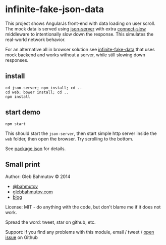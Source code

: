 # infinite-fake-json-data

This project shows AngularJs front-end with data loading
on user scroll. The mock data is served using
[json-server](https://github.com/typicode/json-server) with
extra [connect-slow](https://github.com/bahmutov/connect-slow)
middleware to intentionally slow down the response. This
simulates the real-world network behavior.

For an alternative all in browser solution see
[infinite-fake-data](https://github.com/bahmutov/infinite-fake-data)
that uses mock backend and works without a server, while
still slowing down responses.

## install

    cd json-server; npm install; cd ..
    cd web; bower install; cd ..
    npm install

## start demo

    npm start

This should start the `json-server`, then start simple http server inside the `web`
folder, then open the browser. Try scrolling to the bottom.

See [package.json](package.json) for details.

## Small print

Author: Gleb Bahmutov &copy; 2014

* [@bahmutov](https://twitter.com/bahmutov)
* [glebbahmutov.com](http://glebbahmutov.com)
* [blog](http://bahmutov.calepin.co/)

License: MIT - do anything with the code, but don't blame me if it does not work.

Spread the word: tweet, star on github, etc.

Support: if you find any problems with this module, email / tweet /
[open issue](https://github.com/bahmutov/infinite-fake-json-data/issues) on Github
